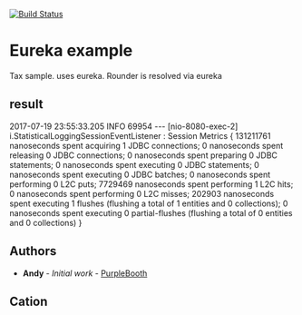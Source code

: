 [![Build Status](https://api.travis-ci.org/namumba22/hero-sb-tax.svg?branch=master)](https://travis-ci.org/namumba22/hero-sb-tax)

# Eureka example
Tax sample. uses eureka. Rounder is resolved via eureka

## result

2017-07-19 23:55:33.205  INFO 69954 --- [nio-8080-exec-2] i.StatisticalLoggingSessionEventListener : Session Metrics {
    131211761 nanoseconds spent acquiring 1 JDBC connections;
    0 nanoseconds spent releasing 0 JDBC connections;
    0 nanoseconds spent preparing 0 JDBC statements;
    0 nanoseconds spent executing 0 JDBC statements;
    0 nanoseconds spent executing 0 JDBC batches;
    0 nanoseconds spent performing 0 L2C puts;
    7729469 nanoseconds spent performing 1 L2C hits;
    0 nanoseconds spent performing 0 L2C misses;
    202903 nanoseconds spent executing 1 flushes (flushing a total of 1 entities and 0 collections);
    0 nanoseconds spent executing 0 partial-flushes (flushing a total of 0 entities and 0 collections)
}



## Authors

* **Andy** - *Initial work* - [PurpleBooth](https://github.com/namumba22/)

## Cation




